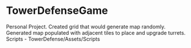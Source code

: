 # TowerDefenseGame
Personal Project. Created grid that would generate map randomly. Generated map populated with adjacent tiles to place and upgrade turrets.
Scripts  - TowerDefense/Assets/Scripts
